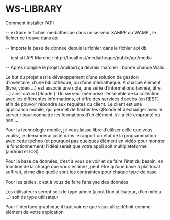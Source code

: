 # WS-LIBRARY


Comment installer l'API

-- extraire le fichier mediatheque dans un serveur XAMPP ou WAMP , le fichier ce trouve dans api 

-- Importe la base de donnée depuis le fichier dans le fichier api db

-- test si l'API Marche :  http://localhost/mediatheque/public/api/media

-- Après complie le projet Android ça devrais marcher , bonne chance Walid



Le but du projet est le développement d’une solution de gestion d’inventaire, d’une bibliothèque, ou d’une médiathèque. 
A chaque élément (livre, vidéo …) est associé une cote, 
une série d’informations (année, titre, …) ainsi qu’un QRcode ). 
Un serveur mémorise l’ensemble de la collection avec les différentes informations, 
et offre des services d’accès (en REST) afin de pouvoir répondre aux requêtes du client.
Le client est une application mobile, qui permet de flasher les QRcode et d’échanger avec le serveur
pour connaitre les formations d’un élément, s’il a été emprunté ou non …

Pour la technologie mobile, je vous laisse libre d’utiliser celle que vous voulez, 
je demanderai juste dans le rapport un état de la programmation avec 
cette techno (et pourquoi pas quelques élément en vidéo pour montrer le fonctionnement) l’idéal serait que votre appli 
soit multiplateforme (android et IOS)

Pour la base de données, c’est à vous de voir et de faire l’état du besoin,
en fonction de la charge que vous estimez, peut être qu’une base à plat local suffirait,
si me dire quelle sont les contraintes pour chaque type de base

Pour les tables, c’est à vous de faire l’analyse des données

Les utilisateurs seront soit de type admin (ajout Dun utilisateur, d’un média …) soit de type utilisateur

Pour l’interface graphique il faut voir ce que vous allez définit comme élément de votre appication
